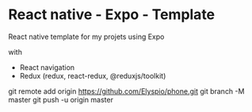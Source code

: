 # React native - Expo - Template
React native template for my projets using Expo

with
- React navigation
- Redux (redux, react-redux, @reduxjs/toolkit) 


git remote add origin https://github.com/Elyspio/phone.git
git branch -M master
git push -u origin master
